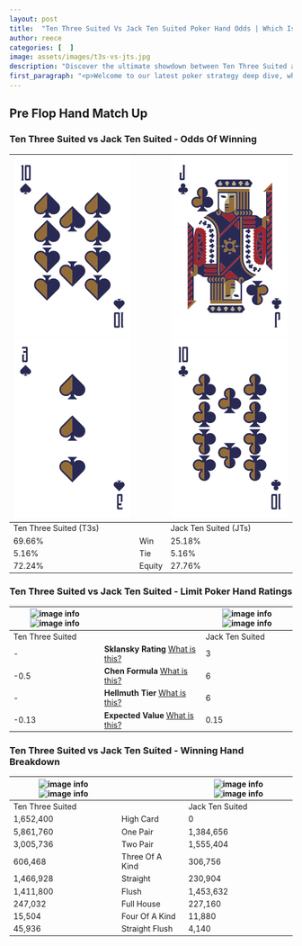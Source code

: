 ```yaml
---
layout: post
title:  "Ten Three Suited Vs Jack Ten Suited Poker Hand Odds | Which Is The Better Hand In Poker? A Complete Guide"
author: reece
categories: [  ]
image: assets/images/t3s-vs-jts.jpg
description: "Discover the ultimate showdown between Ten Three Suited and Jack Ten Suited in poker! Uncover the odds, strategies, and scenarios where one hand triumphs over the other. Get ready to up your poker game with this thrilling analysis."
first_paragraph: "<p>Welcome to our latest poker strategy deep dive, where we're pitting two distinct hands against each other in a high-stakes showdown: Ten Three Suited vs Jack Ten Suited.</p><p>In the dynamic world of poker, every decision counts, and knowing which hand holds the upper hand is key to your success at the table.</p><p>In this article, we'll dissect these two hands, explore the scenarios where one dominates the other, and equip you with the knowledge to make strategic choices that can tip the odds in your favor.</p><p>Get ready to unravel the intriguing dynamics of these poker hands and elevate your game to new heights.</p>"
---
```




[comment]: # (sp0)

## Pre Flop Hand Match Up

<div class="table hand-ratings" markdown="1"> 



### Ten Three Suited vs Jack Ten Suited - Odds Of Winning


    
| ![image info](assets/images/hand1/t.png) ![image info](assets/images/hand1/3.png) |  | ![image info](assets/images/hand2/j.png) ![image info](assets/images/hand2/t.png) |
| -------- | -------- | -------- |
| Ten Three Suited (T3s) |  | Jack Ten Suited (JTs) |
| 69.66% | Win | 25.18% |
| 5.16% | Tie | 5.16% |
| 72.24% | Equity | 27.76% |




[comment]: # (sp1)



### Ten Three Suited vs Jack Ten Suited - Limit Poker Hand Ratings


    
| ![image info](https://www.riverpairs.com/assets/images/hand1/t.png) ![image info](https://www.riverpairs.com/assets/images/hand1/3.png) |  | ![image info](https://www.riverpairs.com/assets/images/hand2/j.png) ![image info](https://www.riverpairs.com/assets/images/hand2/t.png) |
| -------- | -------- | -------- |
| Ten Three Suited |  | Jack Ten Suited |
| - | **Sklansky Rating** [What is this?](/sklansky-rating-explained) | 3 |
| -0.5 | **Chen Formula** [What is this?](/chen-formula-explained) | 6 |
| - | **Hellmuth Tier** [What is this?](/Hellmuth-tier-explained) | 6 |
| -0.13 | **Expected Value** [What is this?](/expected-value-explained) | 0.15 |




[comment]: # (sp2)



### Ten Three Suited vs Jack Ten Suited - Winning Hand Breakdown


    
| ![image info](https://www.riverpairs.com/assets/images/hand1/t.png) ![image info](https://www.riverpairs.com/assets/images/hand1/3.png) |  | ![image info](https://www.riverpairs.com/assets/images/hand2/j.png) ![image info](https://www.riverpairs.com/assets/images/hand2/t.png) |
| -------- | -------- | -------- |
| Ten Three Suited |  | Jack Ten Suited |
| 1,652,400 | High Card | 0 |
| 5,861,760 | One Pair | 1,384,656 |
| 3,005,736 | Two Pair | 1,555,404 |
| 606,468 | Three Of A Kind | 306,756 |
| 1,466,928 | Straight | 230,904 |
| 1,411,800 | Flush | 1,453,632 |
| 247,032 | Full House | 227,160 |
| 15,504 | Four Of A Kind | 11,880 |
| 45,936 | Straight Flush | 4,140 |




[comment]: # (sp3)



</div>

[comment]: # (sp4)



[comment]: # (sp5)

